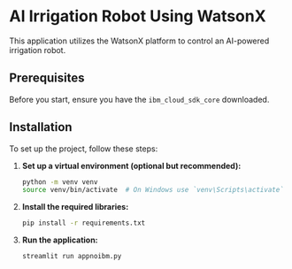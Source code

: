 # AI Irrigation Robot Using WatsonX

This application utilizes the WatsonX platform to control an AI-powered irrigation robot.

## Prerequisites

Before you start, ensure you have the `ibm_cloud_sdk_core` downloaded.

## Installation

To set up the project, follow these steps:

1. **Set up a virtual environment (optional but recommended):**
   ```bash
   python -m venv venv
   source venv/bin/activate  # On Windows use `venv\Scripts\activate`

2. **Install the required libraries:**
    ```bash
    pip install -r requirements.txt

3. **Run the application:**
    ```bash
    streamlit run appnoibm.py


